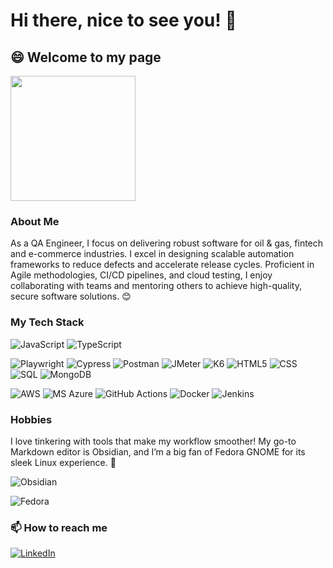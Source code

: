 # Hi there, nice to see you! 👋

## 😄 Welcome to my page

<img src="https://media.giphy.com/media/v1.Y2lkPTc5MGI3NjExMWdtMWJ2N2l2aHdnNWY3cWZmaDN6YWhtdDFxYm9lYTY3NXZzamhyeCZlcD12MV9pbnRlcm5hbF9naWZfYnlfaWQmY3Q9Zw/fzyOvQ7jJplVHhz895/giphy.gif" width="200"/>


### About Me
As a QA Engineer, I focus on delivering robust software for oil & gas, fintech and e-commerce industries. I excel in designing scalable automation frameworks to reduce defects and accelerate release cycles. Proficient in Agile methodologies, CI/CD pipelines, and cloud testing, I enjoy collaborating with teams and mentoring others to achieve high-quality, secure software solutions. 😊

### My Tech Stack

![JavaScript](https://img.shields.io/badge/JavaScript-%23F7DF1E?style=for-the-badge&logo=javascript&logoColor=black) 
![TypeScript](https://img.shields.io/badge/TypeScript-%233178C6?style=for-the-badge&logo=typescript&logoColor=white)

![Playwright](https://img.shields.io/badge/Playwright-%232EAD33?style=for-the-badge&logo=playwright&logoColor=white) 
![Cypress](https://img.shields.io/badge/Cypress-%2317202C?style=for-the-badge&logo=cypress&logoColor=white) 
![Postman](https://img.shields.io/badge/Postman-%23FF6C37?style=for-the-badge&logo=postman&logoColor=white) 
![JMeter](https://img.shields.io/badge/JMeter-%23D8341F?style=for-the-badge&logo=apachejmeter&logoColor=white) 
![K6](https://img.shields.io/badge/K6-%23007A88?style=for-the-badge&logo=k6&logoColor=white)
![HTML5](https://img.shields.io/badge/HTML5-%23E34F26?style=for-the-badge&logo=html5&logoColor=white)
![CSS](https://img.shields.io/badge/CSS-%231572B6?style=for-the-badge&logo=css3&logoColor=white)
![SQL](https://img.shields.io/badge/SQL-%230072B2?style=for-the-badge&logo=postgresql&logoColor=white)
![MongoDB](https://img.shields.io/badge/MongoDB-%2347A248?style=for-the-badge&logo=mongodb&logoColor=white)

![AWS](https://img.shields.io/badge/AWS-%23FF9900?style=for-the-badge&logo=amazonaws&logoColor=black) 
![MS Azure](https://img.shields.io/badge/MS%20Azure-%230078D4?style=for-the-badge&logo=microsoftazure&logoColor=white) 
![GitHub Actions](https://img.shields.io/badge/GitHub%20Actions-%232088FF?style=for-the-badge&logo=githubactions&logoColor=white) 
![Docker](https://img.shields.io/badge/Docker-%232496ED?style=for-the-badge&logo=docker&logoColor=white) 
![Jenkins](https://img.shields.io/badge/Jenkins-%23D24939?style=for-the-badge&logo=jenkins&logoColor=black)

### Hobbies

I love tinkering with tools that make my workflow smoother! My go-to Markdown editor is Obsidian, and I’m a big fan of Fedora GNOME for its sleek Linux experience. 🐧

![Obsidian](https://img.shields.io/badge/Obsidian-%23483699?style=for-the-badge&logo=obsidian&logoColor=white)

![Fedora](https://img.shields.io/badge/Fedora-GNOME-%23294172?style=for-the-badge&logo=fedora&logoColor=white)

### 📫 How to reach me
[<img src="https://img.shields.io/badge/LinkedIn-%230A66C2?style=for-the-badge&logo=linkedin&logoColor=white" alt="LinkedIn"/>](https://www.linkedin.com/in/your-profile)
